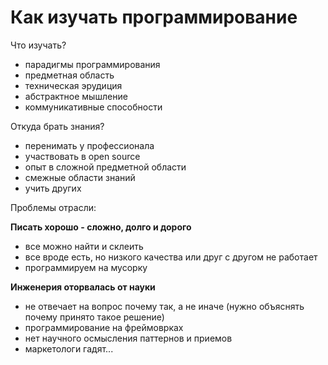 # Как изучать программирование

Что изучать?
- парадигмы программирования
- предметная область
- техническая эрудиция
- абстрактное мышление
- коммуникативные способности

Откуда брать знания?
- перенимать у профессионала
- участвовать в open source
- опыт в сложной предметной области
- смежные области знаний
- учить других

Проблемы отрасли:

**Писать хорошо - сложно, долго и дорого**
- все можно найти и склеить
- все вроде есть, но низкого качества или друг с другом не работает
- программируем на мусорку

**Инженерия оторвалась от науки**
- не отвечает на вопрос почему так, а не иначе (нужно объяснять почему принято такое решение)
- программирование на фреймоврках
- нет научного осмысления паттернов и приемов
- маркетологи гадят...
